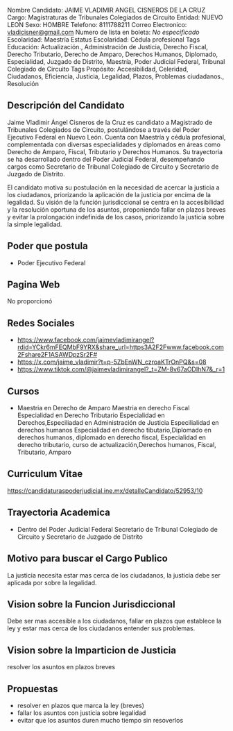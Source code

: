 Nombre Candidato: JAIME VLADIMIR ANGEL CISNEROS DE LA CRUZ
Cargo: Magistraturas de Tribunales Colegiados de Circuito
Entidad: NUEVO LEON
Sexo: HOMBRE
Telefono: 8111788211
Correo Electronico: vladicisner@gmail.com
Numero de lista en boleta: *No especificado*
Escolaridad: Maestría
Estatus Escolaridad: Cédula profesional
Tags Educación: Actualización., Administración de Justicia, Derecho Fiscal, Derecho Tributario, Derecho de Amparo, Derechos Humanos, Diplomado, Especialidad, Juzgado de Distrito, Maestría, Poder Judicial Federal, Tribunal Colegiado de Circuito
Tags Propósito: Accesibilidad, Celeridad, Ciudadanos, Eficiencia, Justicia, Legalidad, Plazos, Problemas ciudadanos., Resolución


## Descripción del Candidato 

Jaime Vladimir Ángel Cisneros de la Cruz es candidato a Magistrado de Tribunales Colegiados de Circuito, postulándose a través del Poder Ejecutivo Federal en Nuevo León. Cuenta con Maestría y cédula profesional, complementada con diversas especialidades y diplomados en áreas como Derecho de Amparo, Fiscal, Tributario y Derechos Humanos. Su trayectoria se ha desarrollado dentro del Poder Judicial Federal, desempeñando cargos como Secretario de Tribunal Colegiado de Circuito y Secretario de Juzgado de Distrito.

El candidato motiva su postulación en la necesidad de acercar la justicia a los ciudadanos, priorizando la aplicación de la justicia por encima de la legalidad. Su visión de la función jurisdiccional se centra en la accesibilidad y la resolución oportuna de los asuntos, proponiendo fallar en plazos breves y evitar la prolongación indefinida de los casos, priorizando la justicia sobre la simple legalidad.


## Poder que postula

- Poder Ejecutivo Federal


## Pagina Web

No proporcionó


## Redes Sociales

- https://www.facebook.com/jaimevladimirangel?rdid=YCkr6mFEQMbF9YRX&share_url=https3A2F2Fwww.facebook.com2Fshare2F1ASAWDpzSr2F#
- https://x.com/jaime_vladimir?t=p-5ZbEnWN_czroaKTrOnPQ&s=08
- https://www.tiktok.com/@jaimevladimirangel?_t=ZM-8v67aODIhN7&_r=1


## Cursos

- Maestria en Derecho de Amparo Maestria en derecho Fiscal Especialidad en Derecho Tributario Especialidad en Derechos,Especiliadad en Administración de Justicia Especilialidad en derechos humanos Especialidad en derecho tibutario,Diplomado en derechos humanos, diplomado en derecho fiscal, Especialidad en derecho tributario, curso de actualización,Derechos humanos, Fiscal, Tributario, Amparo


## Curriculum Vitae

https://candidaturaspoderjudicial.ine.mx/detalleCandidato/52953/10


## Trayectoria Academica

- Dentro del Poder Judicial Federal Secretario de Tribunal Colegiado de Circuito y Secretario de Juzgado de Distrito


## Motivo para buscar el Cargo Publico

La justicia necesita estar mas cerca de los ciudadanos, la justicia debe ser aplicada por sobre la legalidad.


## Vision sobre la Funcion Jurisdiccional

Debe ser mas accesible a los ciudadanos, fallar en plazos que establece la ley y estar mas cerca de los ciudadanos entender sus problemas.


## Vision sobre la Imparticion de Justicia

resolver los asuntos en plazos breves


## Propuestas

- resolver en plazos que marca la ley (breves)
- fallar los asuntos con justicia sobre legalidad
- evitar que los asuntos duren mucho tiempo sin resoverlos

